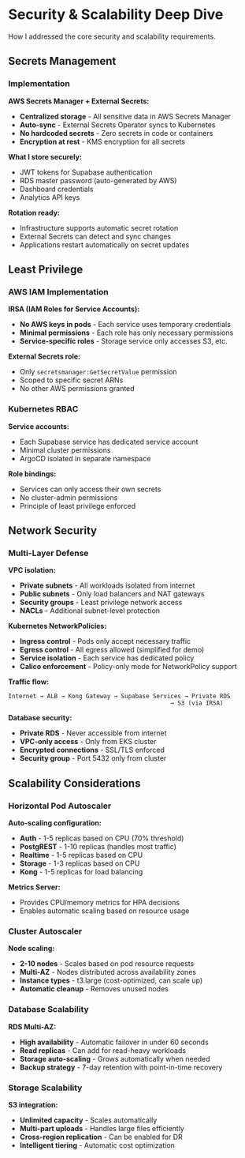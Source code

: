 # Security & Scalability Deep Dive

How I addressed the core security and scalability requirements.

## Secrets Management

### Implementation

**AWS Secrets Manager + External Secrets:**
- **Centralized storage** - All sensitive data in AWS Secrets Manager
- **Auto-sync** - External Secrets Operator syncs to Kubernetes
- **No hardcoded secrets** - Zero secrets in code or containers
- **Encryption at rest** - KMS encryption for all secrets

**What I store securely:**
- JWT tokens for Supabase authentication
- RDS master password (auto-generated by AWS)
- Dashboard credentials
- Analytics API keys

**Rotation ready:**
- Infrastructure supports automatic secret rotation
- External Secrets can detect and sync changes
- Applications restart automatically on secret updates

## Least Privilege

### AWS IAM Implementation

**IRSA (IAM Roles for Service Accounts):**
- **No AWS keys in pods** - Each service uses temporary credentials
- **Minimal permissions** - Each role has only necessary permissions
- **Service-specific roles** - Storage service only accesses S3, etc.

**External Secrets role:**
- Only `secretsmanager:GetSecretValue` permission
- Scoped to specific secret ARNs
- No other AWS permissions granted

### Kubernetes RBAC

**Service accounts:**
- Each Supabase service has dedicated service account
- Minimal cluster permissions
- ArgoCD isolated in separate namespace

**Role bindings:**
- Services can only access their own secrets
- No cluster-admin permissions
- Principle of least privilege enforced

## Network Security

### Multi-Layer Defense

**VPC isolation:**
- **Private subnets** - All workloads isolated from internet
- **Public subnets** - Only load balancers and NAT gateways
- **Security groups** - Least privilege network access
- **NACLs** - Additional subnet-level protection

**Kubernetes NetworkPolicies:**
- **Ingress control** - Pods only accept necessary traffic
- **Egress control** - All egress allowed (simplified for demo)
- **Service isolation** - Each service has dedicated policy
- **Calico enforcement** - Policy-only mode for NetworkPolicy support

**Traffic flow:**
```
Internet → ALB → Kong Gateway → Supabase Services → Private RDS
                                              → S3 (via IRSA)
```

**Database security:**
- **Private RDS** - Never accessible from internet
- **VPC-only access** - Only from EKS cluster
- **Encrypted connections** - SSL/TLS enforced
- **Security group** - Port 5432 only from cluster

## Scalability Considerations

### Horizontal Pod Autoscaler

**Auto-scaling configuration:**
- **Auth** - 1-5 replicas based on CPU (70% threshold)
- **PostgREST** - 1-10 replicas (handles most traffic)
- **Realtime** - 1-5 replicas based on CPU
- **Storage** - 1-3 replicas based on CPU
- **Kong** - 1-5 replicas for load balancing

**Metrics Server:**
- Provides CPU/memory metrics for HPA decisions
- Enables automatic scaling based on resource usage

### Cluster Autoscaler

**Node scaling:**
- **2-10 nodes** - Scales based on pod resource requests
- **Multi-AZ** - Nodes distributed across availability zones
- **Instance types** - t3.large (cost-optimized, can scale up)
- **Automatic cleanup** - Removes unused nodes

### Database Scalability

**RDS Multi-AZ:**
- **High availability** - Automatic failover in under 60 seconds
- **Read replicas** - Can add for read-heavy workloads
- **Storage auto-scaling** - Grows automatically when needed
- **Backup strategy** - 7-day retention with point-in-time recovery

### Storage Scalability

**S3 integration:**
- **Unlimited capacity** - Scales automatically
- **Multi-part uploads** - Handles large files efficiently
- **Cross-region replication** - Can be enabled for DR
- **Intelligent tiering** - Automatic cost optimization
